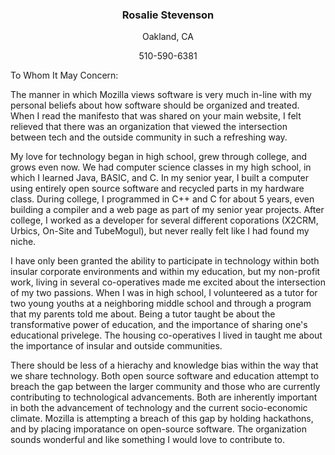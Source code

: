 <h3 align="center">Rosalie Stevenson</h3>
<p align="center">Oakland, CA</p>
<p align="center">510-590-6381</p>

To Whom It May Concern:

The manner in which Mozilla views software is very much in-line with my personal beliefs about how software should be organized and treated. When I read the manifesto that was shared on your main website, I felt relieved that there was an organization that viewed the intersection between tech and the outside community in such a refreshing way. 

My love for technology began in high school, grew through college, and grows even now. We had computer science classes in my high school, in which I learned Java, BASIC, and C. In my senior year, I built a computer using entirely open source software and recycled parts in my hardware class. During college, I programmed in C++ and C for about 5 years, even building a compiler and a web page as part of my senior year projects. After college, I worked as a developer for several different coporations (X2CRM, Urbics, On-Site and TubeMogul), but never really felt like I had found my niche. 

I have only been granted the ability to participate in technology within both insular corporate environments and within my education, but my non-profit work, living in several co-operatives  made me excited about the intersection of my two passions. When I was in high school, I volunteered as a tutor for two young youths at a neighboring middle school and through a program that my parents told me about. Being  a tutor taught be about the transformative power of education, and the importance of sharing one's educational privelege. The housing co-operatives I lived in taught me about the importance of insular and outside communities. 

There should be less of a hierachy and knowledge bias within the way that we share technology. Both open source software and education attempt to breach the gap between the larger community and those who are currently contributing to technological advancements. Both are inherently important in both the advancement of technology and the current socio-economic climate. Mozilla is attempting    a breach of this gap by holding hackathons, and by placing imporatance on open-source software.
The organization sounds wonderful and like something I would love to contribute to. 

